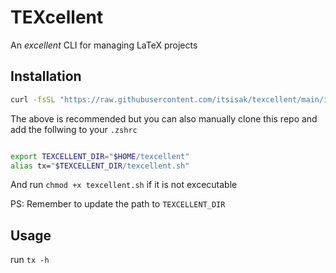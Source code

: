 # TEXcellent

An *excellent* CLI for managing LaTeX projects

## Installation

```zsh
curl -fsSL "https://raw.githubusercontent.com/itsisak/texcellent/main/install.sh" | zsh
```

The above is recommended but you can also manually clone this repo and add the follwing to your `.zshrc`

```zsh

export TEXCELLENT_DIR="$HOME/texcellent"
alias tx="$TEXCELLENT_DIR/texcellent.sh"

```
And run `chmod +x texcellent.sh` if it is not excecutable

PS: Remember to update the path to `TEXCELLENT_DIR` 

## Usage

run `tx -h`
